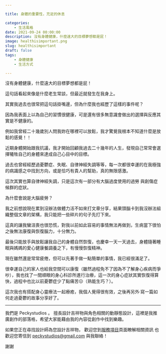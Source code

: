 ```yaml
---

title: 身體的重要性，充足的休息

categories:
    - 生活風格
date: 2021-09-24 00:00:00
description: 沒有身體健康，什麼遠大的目標夢想都是屁！
image: healthisimportant.png
slug: healthisimportant
draft: false
tags:
    - 身體健康
    - 生活方式

---
```


沒有身體健康，什麼遠大的目標夢想都是屁！

這句話看起來像是什麼老生常談，但最近就發生在我身上。

其實我過去也很常把這句話掛嘴邊，但為什麼我也經歷了這樣的事件呢？

因為我表面上以為自己的習慣很健康，可是還有很多無意識會做出的選擇與反應其實是不健康的。

例如我曾經二十幾歲別人問我妳在哪裡可以放鬆，我才驚覺我根本不知道什麼是放鬆的感覺！！

近期身體開始跟我抗議，我才開始回顧我過去二十幾年的人生，發現自己常常會選擇犧牲自己的身體來達成自己心目中的目標。

過去也曾經經歷過憂鬱症、失眠、自律神經失調等等，每一次都很幸運的在我極強的病識感之中找到方向，或是恰巧有貴人的幫助，真的無限感激。

這次其實也算自律神經失調，只是這次有一部分有大腦過度使用的過勞 與創傷症候群的症狀。

為什麼會說是大腦疲勞？

我之前想說現在累到沒辦法做體力活不如來打文章分享，結果頭腦卡到我沒辦法組織整個文章的架構，我只能把一些碎片的句子先打下來。

這真的讓我蠻沮喪也很恐慌，對我以前如此容易的事情無法再做到，生病當下很怕之後無法康復與恢復腦力，十分無力。

最後只能放手與放鬆讓我自己的身體自然恢復，也慶幸一天一天過去，身體隨著睡眠與媽媽的愛心健康餐調養之下，有慢慢恢復精神。

現在雖然還是常常疲倦，但可以先著手做一點簡單的事情，我已經很滿足了。

很幸運自己的家人也給我空間可以康復（雖然過程免不了因為不了解身心疾病而爭吵），我也找了一間順眼的身心科診所進行治療，這一次的身心症狀其實恢復得算快，過程中也比以前憂鬱症少了點痛苦😖（熟能生巧？）。

這次我也有搭配身心靈療法一起療癒，我個人覺得很有效，之後再另外·寫一篇如何走過憂鬱的故事分享好了。

---

我們是 Peckystudios 。
擅長設計吉祥物與角色相關的動靜態設計，這裡是我推廣創作的部落格，希望大家能藉由我的內容從創作中找到樂趣。

如果您正在尋找設計師為您設計吉祥物，
歡迎您到[服務項目](https://peckyhsieh.wixsite.com/peckystudiosservice)頁面瞭解相關資訊
也歡迎您寄信到 peckystudios@gmail.com 與我聯絡！

謝謝
